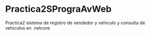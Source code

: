 # Practica2SPrograAvWeb
Practica2 sistema de registro de vendedor y vehiculo y consulta de vehiculos en .netcore
